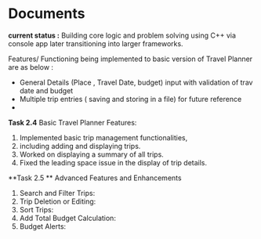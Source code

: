 # Documents

**current status :**
Building core logic and problem solving using C++ via console app later transitioning into larger frameworks.


Features/ Functioning  being implemented to basic version of Travel Planner are as below :
- General Details (Place , Travel Date, budget) input with validation of trav date and budget
- Multiple trip entries  ( saving and storing in a file) for future reference
- 

**Task 2.4**
Basic Travel Planner Features:
1. Implemented basic trip management functionalities,
2. including adding and displaying trips.
3. Worked on displaying a summary of all trips.
4. Fixed the leading space issue in the display of trip details.

**Task 2.5 **
Advanced Features and Enhancements
1. Search and Filter Trips:
2. Trip Deletion or Editing:
3. Sort Trips:
4. Add Total Budget Calculation:
5. Budget Alerts:


